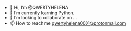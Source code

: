 - 👋 Hi, I’m @QWERTYHELENA
- 🌱 I’m currently learning Python.
- 💞️ I’m looking to collaborate on ...
- 📫 How to reach me qwertyhelena0001@protonmail.com

<!---
QWERTYHELENA/QWERTYHELENA is a ✨ special ✨ repository because its `README.md` (this file) appears on your GitHub profile.
You can click the Preview link to take a look at your changes.
--->

